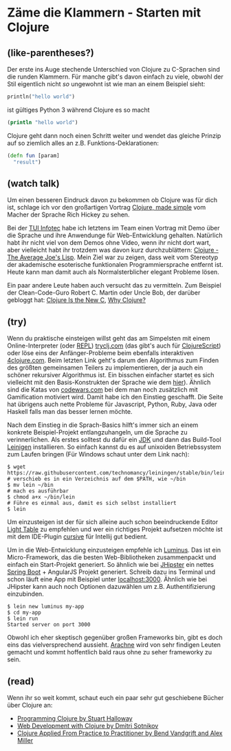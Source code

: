 # Zäme die Klammern - Starten mit Clojure

## (like-parentheses?)

Der erste ins Auge stechende Unterschied von Clojure zu C-Sprachen sind die runden Klammern. Für manche gibt's davon einfach zu viele, obwohl der Stil eigentlich nicht *so* ungewohnt ist wie man an einem Beispiel sieht:

```python
println("hello world")
```

ist gültiges Python 3 während Clojure es so macht

```clojure
(println "hello world")
```

Clojure geht dann noch einen Schritt weiter und wendet das gleiche Prinzip auf so ziemlich alles an z.B. Funktions-Deklarationen:

```clojure
(defn fun [param]
  "result")
```

## (watch talk)

Um einen besseren Eindruck davon zu bekommen ob Clojure was für dich ist, schlage ich vor den großartigen Vortrag [Clojure, made simple](https://www.youtube.com/watch?v=VSdnJDO-xdg) vom Macher der Sprache Rich Hickey zu sehen.

Bei der [TUI Infotec](http://www.tui-infotec.com/) habe ich letztens im Team einen Vortrag mit Demo über die Sprache und ihre Anwendunge für Web-Entwicklung gehalten. Natürlich habt ihr nicht viel von dem Demos ohne Video, wenn ihr nicht dort wart, aber vielleicht habt ihr trotzdem was davon kurz durchzublättern: [Clojure - The Average Joe's Lisp](https://kossmoboleat.github.io/clojure_intro). Mein Ziel war zu zeigen, dass weit vom Stereotyp der akademische esoterische funktionalen Programmiersprache entfernt ist. Heute kann man damit auch als Normalsterblicher elegant Probleme lösen.

Ein paar andere Leute haben auch versucht das zu vermitteln. Zum Beispiel der Clean-Code-Guro Robert C. Martin oder Uncle Bob, der darüber gebloggt hat: [Clojure Is the New C](https://www.infoq.com/presentations/clojure-c), [Why Clojure?](http://thecleancoder.blogspot.de/2010/08/why-clojure.html)

## (try)

Wenn du praktische einsteigen willst geht das am Simpelsten mit einem Online-Interpreter (oder [REPL](https://en.wikipedia.org/wiki/Read%E2%80%93eval%E2%80%93print_loop)) [tryclj.com](http://www.tryclj.com/) (das gibt's auch für [ClojureScript](http://himera.herokuapp.com/index.html)) oder löse eins der Anfänger-Probleme beim ebenfalls interaktiven [4clojure.com](http://www.4clojure.com/problem/66). Beim letzten Link geht's darum den Algorithmus zum Finden des größten gemeinsamen Teilers zu implementieren, der ja auch ein schöner rekursiver Algorithmus ist. Ein bisschen einfacher startet es sich vielleicht mit den Basis-Konstrukten der Sprache wie dem [hier](http://www.4clojure.com/problem/14)). Ähnlich sind die Katas von [codewars.com](https://www.codewars.com) bei dem man noch zusätzlich mit Gamification motiviert wird. Damit habe ich den Einstieg geschafft. Die Seite hat übrigens auch nette Probleme für Javascript, Python, Ruby, Java oder Haskell falls man das besser lernen möchte.

Nach dem Einstieg in die Sprach-Basics hilft's immer sich an einem konkrete Beispiel-Projekt entlangzuhangeln, um die Sprache zu verinnerlichen. Als erstes solltest du dafür ein [JDK](http://www.oracle.com/technetwork/java/javase/downloads/index.html) und dann das Build-Tool [Leinigen](http://leiningen.org/) installieren. So einfach kannst du es auf unixoiden Betriebssystem zum Laufen bringen (Für Windows schaut unter dem Link nach):

```shell
$ wget https://raw.githubusercontent.com/technomancy/leiningen/stable/bin/lein
# verschieb es in ein Verzeichnis auf dem $PATH, wie ~/bin
$ mv lein ~/bin
# mach es ausführbar
$ chmod a+x ~/bin/lein
# Führe es einmal aus, damit es sich selbst installiert
$ lein
```

Um einzusteigen ist der für sich alleine auch schon beeindruckende Editor [Light Table](http://lighttable.com/) zu empfehlen und wer ein richtiges Projekt aufsetzen möchte ist mit dem IDE-Plugin [cursive](https://cursive-ide.com/) für Intellij gut bedient.

Um in die Web-Entwicklung einzusteigen empfehle ich  [Luminus](http://www.luminusweb.net/). Das ist ein Micro-Framework, das die besten Web-Bibliotheken zusammenpackt und einfach ein Start-Projekt generiert. So ähnlich wie bei [JHipster](https://jhipster.github.io/) ein nettes [Spring Boot](https://projects.spring.io/spring-boot/) + AngularJS Projekt generiert. Schreib dazu ins Terminal und schon läuft eine App mit Beispiel unter [localhost:3000](http://localhost:3000). Ähnlich wie bei JHipster kann auch noch Optionen dazuwählen um z.B. Authentifizierung einzubinden.

```shell
$ lein new luminus my-app
$ cd my-app
$ lein run
Started server on port 3000
```

Obwohl ich eher skeptisch gegenüber großen Frameworks bin, gibt es doch eins das vielversprechend aussieht. [Arachne](http://arachne-framework.org/) wird von sehr findigen Leuten gemacht und kommt hoffentlich bald raus ohne zu seher frameworky zu sein.

## (read)

Wenn ihr so weit kommt, schaut euch ein paar sehr gut geschiebene Bücher über Clojure an:
- [Programming Clojure by Stuart Halloway](https://pragprog.com/book/shcloj/programming-clojure)
- [Web Development with Clojure by Dmitri Sotnikov](https://pragprog.com/book/dswdcloj2/web-development-with-clojure-second-edition)
- [Clojure Applied From Practice to Practitioner by Bend Vandgrift and Alex Miller](https://pragprog.com/book/vmclojeco/clojure-applied)
